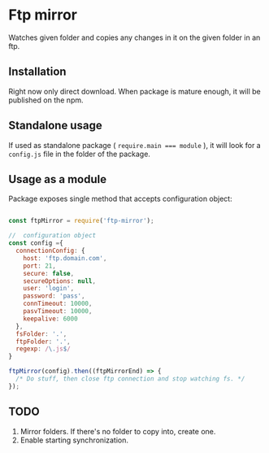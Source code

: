 # Ftp mirror

Watches given folder and copies any changes in it on the given folder in an ftp.

## Installation
Right now only direct download. When package is mature enough, it will be published on the npm.

## Standalone usage

If used as standalone package ( `require.main === module` ), it will look for a `config.js` file in the folder of the package.

## Usage as a module

Package exposes single method that accepts configuration object:

```javascript

const ftpMirror = require('ftp-mirror');

//  configuration object
const config ={
  connectionConfig: {
    host: 'ftp.domain.com',
    port: 21,
    secure: false,
    secureOptions: null,
    user: 'login',
    password: 'pass',
    connTimeout: 10000,
    pasvTimeout: 10000,
    keepalive: 6000
  },
  fsFolder: '.',
  ftpFolder: '.',
  regexp: /\.js$/
}

ftpMirror(config).then((ftpMirrorEnd) => {
  /* Do stuff, then close ftp connection and stop watching fs. */
});
```

## TODO
1. Mirror folders. If there's no folder to copy into, create one.
2. Enable starting synchronization.
